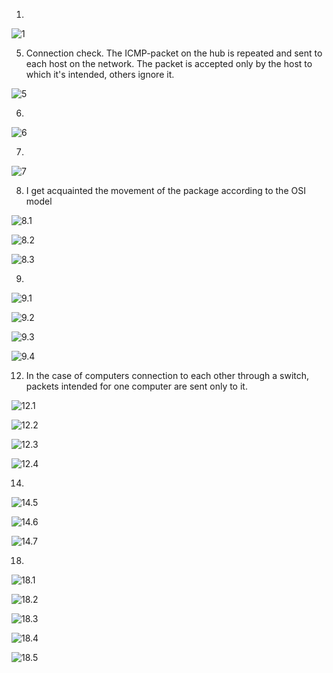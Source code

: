 1.  

![1](./scr/2020-12-26_230839.jpg)  

5. Connection check. The ICMP-packet on the hub is repeated and sent to each host on the network. The packet is accepted only by the host to which it's intended, others ignore it.  

![5](./scr/2020-12-26_233211.jpg)  

6.  

![6](./scr/2020-12-26_233357.jpg)  

7.  

![7](./scr/2020-12-26_233911.jpg)  

8. I get acquainted the movement of the package according to the OSI model  

![8.1](./scr/2020-12-26_234352.jpg)  

![8.2](./scr/2020-12-26_234458.jpg)  

![8.3](./scr/2020-12-26_234536.jpg)  

9.  

![9.1](./scr/2020-12-26_235327.jpg)  

![9.2](./scr/2020-12-27_202917.jpg)  

![9.3](./scr/2020-12-27_202941.jpg)  

![9.4](./scr/2020-12-27_203013.jpg)  

12.  In the case of computers connection to each other through a switch, packets intended for one computer are sent only to it.  

![12.1](./scr/2020-12-27_233810.jpg)  

![12.2](./scr/2020-12-28_000428.jpg)  

![12.3](./scr/2020-12-28_000446.jpg)  

![12.4](./scr/2020-12-28_000515.jpg) 

14.  

![14.5](./scr/2020-12-28_120018.jpg)  

![14.6](./scr/2020-12-28_120229.jpg)  

![14.7](./scr/2020-12-28_120514.jpg)  

18. 

![18.1](./scr/2020-12-28_141146.jpg)  

![18.2](./scr/2020-12-28_141301.jpg)  

![18.3](./scr/2020-12-28_141330.jpg)  

![18.4](./scr/2020-12-28_141417.jpg) 

![18.5](./scr/2020-12-28_141447.jpg) 



